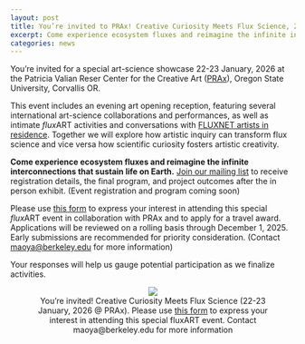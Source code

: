 ```yaml
---
layout: post
title: You’re invited to PRAx! Creative Curiosity Meets Flux Science, 22 January, 2026
excerpt: Come experience ecosystem fluxes and reimagine the infinite interconnections that sustain life on Earth.
categories: news
---
```


You’re invited for a special art-science showcase 22-23 January, 2026 at the Patricia Valian Reser Center for the Creative Art (<a href = "https://prax.oregonstate.edu/">PRAx</a>), Oregon State University, Corvallis OR. 

This event includes an evening art opening reception, featuring several international art-science collaborations and performances, as well as intimate <i>flux</i>ART activities and conversations with <a href = "https://fluxnetart.github.io/artists/">FLUXNET artists in residence</a>. Together we will explore how artistic inquiry can transform flux science and vice versa how scientific curiosity fosters artistic creativity. 

<strong>Come experience ecosystem fluxes and reimagine the infinite interconnections that sustain life on Earth.</strong> <a href = "https://forms.gle/Xau9CK1pG1ntgVcYA">Join our mailing list</a> to receive registration details, the final program, and project outcomes after the in person exhibit. (Event registration and program coming soon)

Please use <a href = "https://forms.gle/Xau9CK1pG1ntgVcYA">this form</a> to express your interest in attending this special <i>flux</i>ART event in collaboration with PRAx and to apply for a travel award. Applications will be reviewed on a rolling basis through December 1, 2025. Early submissions are recommended for priority consideration. (Contact maoya@berkeley.edu for more information)

Your responses will help us gauge potential participation as we finalize activities. 

<figure style="text-align: center;" >
  <img src="https://fluxnetart.github.io/images/praxinvite.png" style="max-height: 777px; height: auto;">
  <figcaption>You’re invited! Creative Curiosity Meets Flux Science (22-23 January, 2026 @ PRAx). Please use <a href = "https://forms.gle/Xau9CK1pG1ntgVcYA">this form</a> to express your interest in attending this special fluxART event. Contact maoya@berkeley.edu for more information
</figcaption>
</figure>

